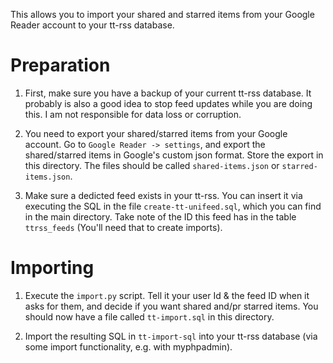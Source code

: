 This allows you to import your shared and starred items from your Google Reader account to your tt-rss database.

# Preparation

1. First, make sure you have a backup of your current tt-rss database.
It probably is also a good idea to stop feed updates while you
are doing this. I am not responsible for data loss or corruption.

2. You need to export your shared/starred items from your Google account.
Go to `Google Reader -> settings`, and export the shared/starred items in Google's 
custom json format. Store the export in this directory. The files should be 
called `shared-items.json` or `starred-items.json`.

3. Make sure a dedicted feed exists in your tt-rss. You can insert it via executing 
the SQL in the file `create-tt-unifeed.sql`, which you can find in the 
main directory. Take note of the ID this feed has in the table `ttrss_feeds`
(You'll need that to create imports).

# Importing

1. Execute the `import.py` script. Tell it your user Id & the feed ID when
it asks for them, and decide if you want shared and/pr starred items. You should now have a file called `tt-import.sql` in this directory.

2. Import the resulting SQL in `tt-import-sql` into your tt-rss database
(via some import functionality, e.g. with myphpadmin).
